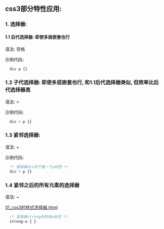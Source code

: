 ## css3部分特性应用:

### 1. 选择器:
#### 1.1 后代选择器: 即使多层嵌套也行
语法: 空格

示例代码:
```css
  div p {}
```

### 1.2 子代选择器: 即使多层嵌套也行, 和1.1后代选择器类似, 但效率比后代选择器高
语法: >

示例代码:
```css
  div > p {}
``` 

### 1.3 紧邻选择器:
语法: +

示例代码: 
```css
  /* 紧挨着div的下面一个p标签 */
  div + p {}
```

### 1.4 紧邻之后的所有元素的选择器
语法: ~

[01_css3的样式选择器.html](./01_css3的样式选择器.html): 
```css
  /* 紧挨着strong的所有a标签 */
  strong~a { }
```
